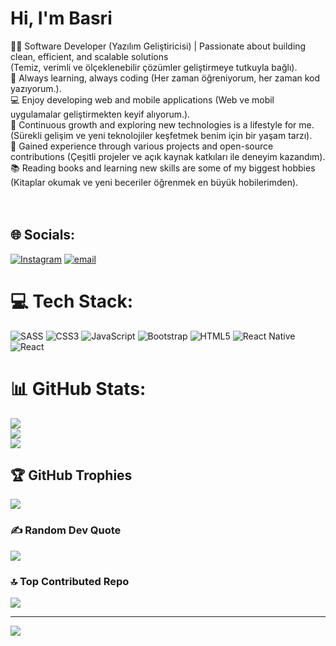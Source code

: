 
<h1>Hi, I'm Basri</h1>
👨‍💻 Software Developer (Yazılım Geliştiricisi) | Passionate about building clean, efficient, and scalable solutions <br>(Temiz, verimli ve ölçeklenebilir çözümler geliştirmeye tutkuyla bağlı).<br>
🚀 Always learning, always coding (Her zaman öğreniyorum, her zaman kod yazıyorum.).<br> 
💻 Enjoy developing web and mobile applications (Web ve mobil uygulamalar geliştirmekten keyif alıyorum.).<br>
🌱 Continuous growth and exploring new technologies is a lifestyle for me. <br> (Sürekli gelişim ve yeni teknolojiler keşfetmek benim için bir yaşam tarzı).<br>
🔧 Gained experience through various projects and open-source contributions (Çeşitli projeler ve açık kaynak katkıları ile deneyim kazandım).<br>
📚 Reading books and learning new skills are some of my biggest hobbies (Kitaplar okumak ve yeni beceriler öğrenmek en büyük hobilerimden).<br>
<br><br>




## 🌐 Socials:
[![Instagram](https://img.shields.io/badge/Instagram-%23E4405F.svg?logo=Instagram&logoColor=white)](https://instagram.com/@by__code) [![email](https://img.shields.io/badge/Email-D14836?logo=gmail&logoColor=white)](mailto:basri534@hotmail.com) 

# 💻 Tech Stack:
![SASS](https://img.shields.io/badge/SASS-hotpink.svg?style=for-the-badge&logo=SASS&logoColor=white)
![CSS3](https://img.shields.io/badge/css3-%231572B6.svg?style=for-the-badge&logo=css3&logoColor=white) ![JavaScript](https://img.shields.io/badge/javascript-%23323330.svg?style=for-the-badge&logo=javascript&logoColor=%23F7DF1E) ![Bootstrap](https://img.shields.io/badge/bootstrap-%238511FA.svg?style=for-the-badge&logo=bootstrap&logoColor=white) ![HTML5](https://img.shields.io/badge/html5-%23E34F26.svg?style=for-the-badge&logo=html5&logoColor=white) ![React Native](https://img.shields.io/badge/react_native-%2320232a.svg?style=for-the-badge&logo=react&logoColor=%2361DAFB) ![React](https://img.shields.io/badge/react-%2320232a.svg?style=for-the-badge&logo=react&logoColor=%2361DAFB)
# 📊 GitHub Stats:
![](https://github-readme-stats.vercel.app/api?username=Bsr0276&theme=holi&hide_border=false&include_all_commits=false&count_private=false)<br/>
![](https://nirzak-streak-stats.vercel.app/?user=Bsr0276&theme=holi&hide_border=false)<br/>
![](https://github-readme-stats.vercel.app/api/top-langs/?username=Bsr0276&theme=holi&hide_border=false&include_all_commits=false&count_private=false&layout=compact)

## 🏆 GitHub Trophies
![](https://github-profile-trophy.vercel.app/?username=Bsr0276&theme=radical&no-frame=false&no-bg=true&margin-w=4)

### ✍️ Random Dev Quote
![](https://quotes-github-readme.vercel.app/api?type=horizontal&theme=radical)

### 🔝 Top Contributed Repo
![](https://github-contributor-stats.vercel.app/api?username=Bsr0276&limit=5&theme=dark&combine_all_yearly_contributions=true)

---
[![](https://visitcount.itsvg.in/api?id=Bsr0276&icon=0&color=0)](https://visitcount.itsvg.in)

<!-- Proudly created with GPRM ( https://gprm.itsvg.in ) -->

